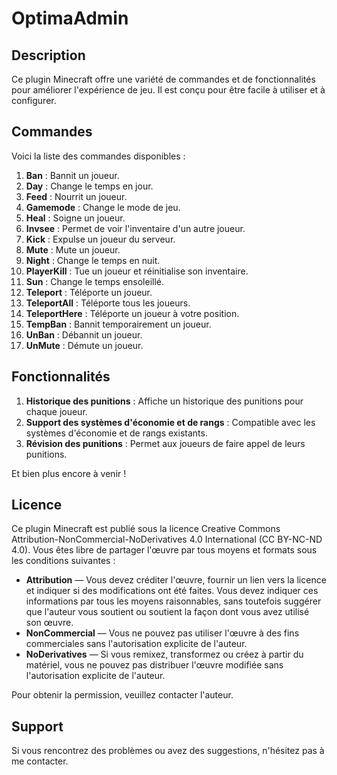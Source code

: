 # OptimaAdmin

## Description

Ce plugin Minecraft offre une variété de commandes et de fonctionnalités pour améliorer l'expérience de jeu. Il est conçu pour être facile à utiliser et à configurer.

## Commandes

Voici la liste des commandes disponibles :

1. **Ban** : Bannit un joueur.
2. **Day** : Change le temps en jour.
3. **Feed** : Nourrit un joueur.
4. **Gamemode** : Change le mode de jeu.
5. **Heal** : Soigne un joueur.
6. **Invsee** : Permet de voir l'inventaire d'un autre joueur.
7. **Kick** : Expulse un joueur du serveur.
8. **Mute** : Mute un joueur.
9. **Night** : Change le temps en nuit.
10. **PlayerKill** : Tue un joueur et réinitialise son inventaire.
11. **Sun** : Change le temps ensoleillé.
12. **Teleport** : Téléporte un joueur.
13. **TeleportAll** : Téléporte tous les joueurs.
14. **TeleportHere** : Téléporte un joueur à votre position.
15. **TempBan** : Bannit temporairement un joueur.
16. **UnBan** : Débannit un joueur.
17. **UnMute** : Démute un joueur.

## Fonctionnalités

1. **Historique des punitions** : Affiche un historique des punitions pour chaque joueur.
2. **Support des systèmes d'économie et de rangs** : Compatible avec les systèmes d'économie et de rangs existants.
3. **Révision des punitions** : Permet aux joueurs de faire appel de leurs punitions.

Et bien plus encore à venir !

## Licence

Ce plugin Minecraft est publié sous la licence Creative Commons Attribution-NonCommercial-NoDerivatives 4.0 International (CC BY-NC-ND 4.0). Vous êtes libre de partager l'œuvre par tous moyens et formats sous les conditions suivantes :

- **Attribution** — Vous devez créditer l'œuvre, fournir un lien vers la licence et indiquer si des modifications ont été faites. Vous devez indiquer ces informations par tous les moyens raisonnables, sans toutefois suggérer que l'auteur vous soutient ou soutient la façon dont vous avez utilisé son œuvre.
- **NonCommercial** — Vous ne pouvez pas utiliser l'œuvre à des fins commerciales sans l'autorisation explicite de l'auteur.
- **NoDerivatives** — Si vous remixez, transformez ou créez à partir du matériel, vous ne pouvez pas distribuer l'œuvre modifiée sans l'autorisation explicite de l'auteur.

Pour obtenir la permission, veuillez contacter l'auteur.

## Support

Si vous rencontrez des problèmes ou avez des suggestions, n'hésitez pas à me contacter.
